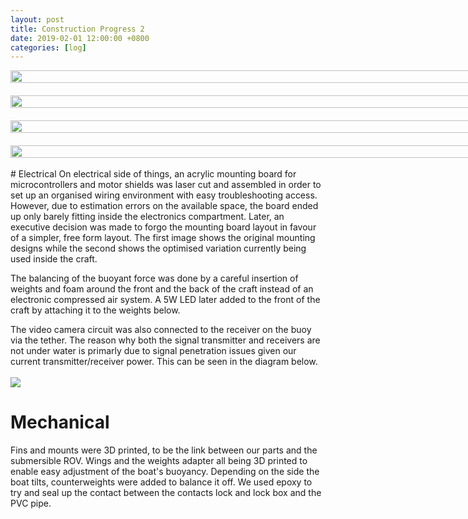 ```yaml
---
layout: post
title: Construction Progress 2
date: 2019-02-01 12:00:00 +0800
categories: [log]
---
```

<style>
  .wrapper {
    display: grid;
    grid-template-columns: repeat(auto-fit, minmax(30vh, 1fr));
    grid-gap: 20px;
  }

  .item {
    
  }

  .item > img {
    width:100%;
  }
</style>
<div class="wrapper">
  <div class="item">
    <img src="/speaalpha18/asset_images/craft/IMG_6505.JPG"/>
  </div>
  <div class="item">
    <img src="/speaalpha18/asset_images/craft/IMG_5319.jpg"/>
  </div>
  <div class="item">
    <img src="/speaalpha18/asset_images/craft/IMG_5332.jpg"/>
  </div>
  <div class="item">
    <img src="/speaalpha18/asset_images/craft/IMG_6556.JPG"/>
  </div>
</div>
<br />
# Electrical
On electrical side of things, an acrylic mounting board for microcontrollers and motor shields was laser cut and assembled in order to set up an organised wiring environment with easy troubleshooting access. However, due to estimation errors on the available space, the board ended up only barely fitting inside the electronics compartment. Later, an executive decision was made to forgo the mounting board layout in favour of a simpler, free form layout. The first image shows the original mounting designs while the second shows the optimised variation currently being used inside the craft.

The balancing of the buoyant force was done by a careful insertion of weights and foam around the front and the back of the craft instead of an electronic compressed air system. A 5W LED later added to the front of the craft by attaching it to the weights below.

The video camera circuit was also connected to the receiver on the buoy via the tether. The reason why both the signal transmitter and receivers are not under water is primarly due to signal penetration issues given our current transmitter/receiver power. This can be seen in the diagram below. <br /><br /><img src="/speaalpha18/asset_images/diagrams/sigloss.jpeg"/><br />

# Mechanical
Fins and mounts were 3D printed, to be the link between our parts and the submersible ROV. Wings and the weights adapter all being 3D printed to enable easy adjustment of the boat's buoyancy. Depending on the side the boat tilts, counterweights were added to balance it off. We used epoxy to try and seal up the contact between the contacts lock and lock box and the PVC pipe.
